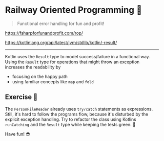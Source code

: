 # Railway Oriented Programming :tram:

> Functional error handling for fun and profit!

https://fsharpforfunandprofit.com/rop/

https://kotlinlang.org/api/latest/jvm/stdlib/kotlin/-result/

---

Kotlin uses the `Result` type to model success/failure in a functional way.
Using the `Result` type for operations that might throw an exception increases the readability by
* focusing on the happy path
* using familiar concepts like `map` and `fold`

## Exercise :muscle:

The `PersonFileReader` already uses `try/catch` statements as expressions.
Still, it's hard to follow the programs flow, because it's disturbed by the explicit exception handling.
Try to refactor the class using Kotlins `runCatching` and the `Result` type while keeping the tests green. :green_heart:

Have fun! :sunglasses:   